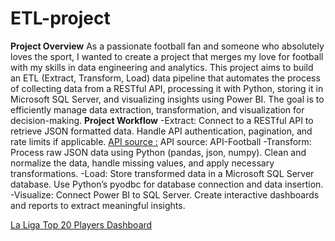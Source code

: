 # ETL-project
**Project Overview**
As a passionate football fan and someone who absolutely loves the sport, I wanted to create a project that merges my love for football with my skills in data engineering and analytics. This project aims to build an ETL (Extract, Transform, Load) data pipeline that automates the process of collecting data from a RESTful API, processing it with Python, storing it in Microsoft SQL Server, and visualizing insights using Power BI. The goal is to efficiently manage data extraction, transformation, and visualization for decision-making.
**Project Workflow**
-Extract:
Connect to a RESTful API to retrieve JSON formatted data.
Handle API authentication, pagination, and rate limits if applicable.
[API source :](https://www.api-football.com/)
API source: API-Football
-Transform:
Process raw JSON data using Python (pandas, json, numpy).
Clean and normalize the data, handle missing values, and apply necessary transformations.
-Load:
Store transformed data in a Microsoft SQL Server database.
Use Python’s pyodbc for database connection and data insertion.
-Visualize:
Connect Power BI to SQL Server.
Create interactive dashboards and reports to extract meaningful insights.

[La Liga Top 20 Players Dashboard](https://app.powerbi.com/view?r=eyJrIjoiNGQwYzRlM2QtMzZmOC00MGYzLWI0NzAtZmMyZDY0NTE3MTE5IiwidCI6ImNiNDg0NDZlLTkwZTYtNGJmMS04MjViLTQwZTQ4ZmNjOWZmNiJ9)
